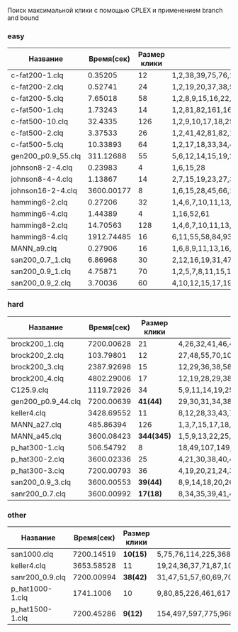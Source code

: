 Поиск максимальной клики с помощью CPLEX и применением branch and bound

### easy
| Название           | Время(сек) | Размер клики | Клика                                                                                                                                                                                                                                                                                                                                                                                                                                                                                      |
|--------------------|------------|--------------|--------------------------------------------------------------------------------------------------------------------------------------------------------------------------------------------------------------------------------------------------------------------------------------------------------------------------------------------------------------------------------------------------------------------------------------------------------------------------------------------|
| c-fat200-1.clq     | 0.35205    | 12           | 1,2,38,39,75,76,112,113,149,150,186,187                                                                                                                                                                                                                                                                                                                                                                                                                                                    |
| c-fat200-2.clq     | 0.52741    | 24           | 1,2,19,20,37,38,55,56,73,74,91,92,109,110,127,128,145,146,163,164,181,182,199,200                                                                                                                                                                                                                                                                                                                                                                                                          |
| c-fat200-5.clq     | 7.65018    | 58           | 1,2,8,9,15,16,22,23,29,30,36,37,43,44,50,51,57,58,64,65,71,72,78,79,85,86,92,93,99,100,106,107,113,114,120,121,127,128,134,135,141,142,148,149,155,156,162,163,169,170,176,177,183,184,190,191,197,198                                                                                                                                                                                                                                                                                     |
| c-fat500-1.clq     | 1.73243    | 14           | 1,2,81,82,161,162,241,242,321,322,401,402,481,482                                                                                                                                                                                                                                                                                                                                                                                                                                          |
| c-fat500-10.clq    | 32.4335    | 126          | 1,2,9,10,17,18,25,26,33,34,41,42,49,50,57,58,65,66,73,74,81,82,89,90,97,98,105,106,113,114,121,122,129,130,137,138,145,146,153,154,161,162,169,170,177,178,185,186,193,194,201,202,209,210,217,218,225,226,233,234,241,242,249,250,257,258,265,266,273,274,281,282,289,290,297,298,305,306,313,314,321,322,329,330,337,338,345,346,353,354,361,362,369,370,377,378,385,386,393,394,401,402,409,410,417,418,425,426,433,434,441,442,449,450,457,458,465,466,473,474,481,482,489,490,497,498 |
| c-fat500-2.clq     | 3.37533    | 26           | 1,2,41,42,81,82,121,122,161,162,201,202,241,242,281,282,321,322,361,362,401,402,441,442,481,482                                                                                                                                                                                                                                                                                                                                                                                            |
| c-fat500-5.clq     | 10.33893   | 64           | 1,2,17,18,33,34,49,50,65,66,81,82,97,98,113,114,129,130,145,146,161,162,177,178,193,194,209,210,225,226,241,242,257,258,273,274,289,290,305,306,321,322,337,338,353,354,369,370,385,386,401,402,417,418,433,434,449,450,465,466,481,482,497,498                                                                                                                                                                                                                                            |
| gen200_p0.9_55.clq | 311.12688  | 55           | 5,6,12,14,15,19,21,25,26,27,30,33,35,36,41,62,64,67,69,73,76,77,78,79,81,82,86,88,89,91,93,96,107,111,113,116,117,123,129,137,143,144,146,147,159,163,164,175,177,182,187,192,197,198,199                                                                                                                                                                                                                                                                                                  |
| johnson8-2-4.clq   | 0.23983    | 4            | 1,6,15,28                                                                                                                                                                                                                                                                                                                                                                                                                                                                                  |
| johnson8-4-4.clq   | 1.13867    | 14           | 2,7,15,19,23,27,33,38,44,48,52,56,64,69                                                                                                                                                                                                                                                                                                                                                                                                                                                    |
| johnson16-2-4.clq  | 3600.00177 | 8            | 1,6,15,28,45,66,104,119                                                                                                                                                                                                                                                                                                                                                                                                                                                                    |
| hamming6-2.clq     | 0.27206    | 32           | 1,4,6,7,10,11,13,16,18,19,21,24,25,28,30,31,34,35,37,40,41,44,46,47,49,52,54,55,58,59,61,64                                                                                                                                                                                                                                                                                                                                                                                                |
| hamming6-4.clq     | 1.44389    | 4            | 1,16,52,61                                                                                                                                                                                                                                                                                                                                                                                                                                                                                 |
| hamming8-2.clq     | 14.70563   | 128          | 1,4,6,7,10,11,13,16,18,19,21,24,25,28,30,31,34,35,37,40,41,44,46,47,49,52,54,55,58,59,61,64,66,67,69,72,73,76,78,79,81,84,86,87,90,91,93,96,97,100,102,103,106,107,109,112,114,115,117,120,121,124,126,127,130,131,133,136,137,140,142,143,145,148,150,151,154,155,157,160,161,164,166,167,170,171,173,176,178,179,181,184,185,188,190,191,193,196,198,199,202,203,205,208,210,211,213,216,217,220,222,223,226,227,229,232,233,236,238,239,241,244,246,247,250,251,253,256                 |
| hamming8-4.clq     | 1912.74485 | 16           | 6,11,55,58,84,93,97,112,145,160,164,173,199,202,246,251                                                                                                                                                                                                                                                                                                                                                                                                                                    |
| MANN_a9.clq        | 0.27906    | 16           | 1,6,8,9,11,13,16,20,23,27,28,31,34,37,40,43                                                                                                                                                                                                                                                                                                                                                                                                                                                |
| san200_0.7_1.clq   | 6.86968    | 30           | 2,12,16,19,31,47,49,57,72,81,98,101,111,123,131,136,138,141,142,150,152,157,160,161,163,171,172,175,176,196                                                                                                                                                                                                                                                                                                                                                                                |
| san200_0.9_1.clq   | 4.75871    | 70           | 1,2,5,7,8,11,15,16,21,22,23,24,26,27,32,33,38,39,40,43,48,53,54,56,60,61,62,68,69,71,77,80,92,93,94,104,108,109,110,119,120,121,125,136,142,146,147,151,155,158,159,160,162,163,164,165,167,170,171,172,173,176,183,186,187,189,193,195,198,200                                                                                                                                                                                                                                            |
| san200_0.9_2.clq   | 3.70036    | 60           | 4,10,12,15,17,19,23,24,26,30,33,37,38,46,51,52,56,57,58,59,73,74,75,76,79,83,86,88,92,94,98,99,105,112,114,129,131,133,135,136,138,141,144,149,159,160,161,163,165,167,168,169,170,174,177,179,182,186,195,196                                                                                                                                                                                                                                                                             |

### hard
| Название           | Время(сек) | Размер клики | Клика                                                                                                                                                                                                                                                                                                                                                                                                                                                                                                                                                                                                                                                                                                                                                                                                                                                                                                                                                                                                                                                                                                                                                                                                                                                                                                                                                                                                    |
|--------------------|------------|--------------|----------------------------------------------------------------------------------------------------------------------------------------------------------------------------------------------------------------------------------------------------------------------------------------------------------------------------------------------------------------------------------------------------------------------------------------------------------------------------------------------------------------------------------------------------------------------------------------------------------------------------------------------------------------------------------------------------------------------------------------------------------------------------------------------------------------------------------------------------------------------------------------------------------------------------------------------------------------------------------------------------------------------------------------------------------------------------------------------------------------------------------------------------------------------------------------------------------------------------------------------------------------------------------------------------------------------------------------------------------------------------------------------------------|
| brock200_1.clq     | 7200.00628 | 21           | 4,26,32,41,46,48,83,100,103,104,107,120,122,132,137,138,144,175,180,191,199                                                                                                                                                                                                                                                                                                                                                                                                                                                                                                                                                                                                                                                                                                                                                                                                                                                                                                                                                                                                                                                                                                                                                                                                                                                                                                                              |
| brock200_2.clq     | 103.79801  | 12           | 27,48,55,70,105,120,121,135,145,149,158,183                                                                                                                                                                                                                                                                                                                                                                                                                                                                                                                                                                                                                                                                                                                                                                                                                                                                                                                                                                                                                                                                                                                                                                                                                                                                                                                                                              |
| brock200_3.clq     | 2387.92698 | 15           | 12,29,36,38,58,84,97,98,104,118,130,144,158,173,178                                                                                                                                                                                                                                                                                                                                                                                                                                                                                                                                                                                                                                                                                                                                                                                                                                                                                                                                                                                                                                                                                                                                                                                                                                                                                                                                                      |
| brock200_4.clq     | 4802.29006 | 17           | 12,19,28,29,38,54,65,71,79,93,117,127,139,161,165,186,192                                                                                                                                                                                                                                                                                                                                                                                                                                                                                                                                                                                                                                                                                                                                                                                                                                                                                                                                                                                                                                                                                                                                                                                                                                                                                                                                                |
| C125.9.clq         | 1119.72926 | 34           | 5,9,11,14,19,25,29,31,34,40,44,45,49,50,52,54,55,66,67,68,70,77,80,96,98,99,103,104,110,114,117,121,122,125                                                                                                                                                                                                                                                                                                                                                                                                                                                                                                                                                                                                                                                                                                                                                                                                                                                                                                                                                                                                                                                                                                                                                                                                                                                                                              |
| gen200_p0.9_44.clq | 7200.00639 | **41(44)**   | 29,30,31,34,38,40,46,58,65,67,72,74,81,82,84,93,97,98,99,100,102,107,108,117,119,120,127,132,138,141,149,150,151,156,170,173,180,186,190,193,197                                                                                                                                                                                                                                                                                                                                                                                                                                                                                                                                                                                                                                                                                                                                                                                                                                                                                                                                                                                                                                                                                                                                                                                                                                                         |
| keller4.clq        | 3428.69552 | 11           | 8,12,28,33,43,75,84,111,117,125,149                                                                                                                                                                                                                                                                                                                                                                                                                                                                                                                                                                                                                                                                                                                                                                                                                                                                                                                                                                                                                                                                                                                                                                                                                                                                                                                                                                      |
| MANN_a27.clq       | 485.86394  | 126          | 1,3,7,15,17,18,19,21,25,29,33,35,38,42,44,47,51,53,56,59,63,65,68,70,74,76,80,82,85,89,91,94,97,101,103,108,111,114,115,118,123,125,128,130,135,137,140,144,146,150,151,154,158,161,164,166,171,173,175,180,183,186,187,190,195,197,200,202,207,208,211,216,219,222,223,227,231,233,236,238,243,245,247,250,253,256,261,264,265,268,271,274,277,281,283,288,289,292,296,299,302,305,308,311,314,317,319,322,326,328,332,336,337,341,344,348,349,353,356,359,361,365,367,371,373,376                                                                                                                                                                                                                                                                                                                                                                                                                                                                                                                                                                                                                                                                                                                                                                                                                                                                                                                      |
| MANN_a45.clq       | 3600.08423 | **344(345)** | 1,5,9,13,22,25,27,30,31,32,37,38,41,44,46,49,54,56,59,61,66,67,70,74,78,81,82,87,88,93,96,97,100,103,108,111,114,116,119,123,124,128,130,134,137,139,142,147,150,153,155,157,162,164,166,169,174,177,179,181,184,189,192,194,198,199,203,205,209,213,215,217,220,225,226,231,234,235,240,242,244,247,251,253,257,259,263,267,270,273,275,278,280,284,287,291,294,295,300,302,304,309,311,315,317,321,324,327,330,332,336,337,341,343,347,351,354,356,358,362,364,368,372,374,376,380,382,385,389,391,396,399,400,404,406,410,412,415,419,422,424,429,432,435,438,439,442,447,449,452,454,457,460,465,466,469,473,476,478,481,486,488,490,495,496,501,504,505,508,513,514,519,520,523,527,529,532,535,539,543,544,547,550,554,558,559,562,566,570,571,575,578,582,584,587,590,592,596,599,602,604,609,611,613,616,620,624,626,629,632,634,638,641,644,646,650,653,656,659,662,665,668,671,673,678,681,683,686,688,692,694,698,702,703,707,711,714,716,718,721,726,728,730,735,737,739,742,745,750,751,754,757,762,764,766,769,774,776,780,782,785,788,791,795,797,800,803,806,809,812,815,818,820,823,826,830,834,836,840,841,845,848,850,854,857,860,863,867,869,871,874,878,882,884,887,890,893,896,899,902,904,908,911,914,916,921,924,925,928,931,935,938,940,943,946,949,952,955,960,961,965,967,972,975,977,979,983,986,990,992,994,997,1002,1004,1007,1009,1013,1017,1020,1021,1026,1029,1031,1035 |
| p_hat300-1.clq     | 506.54792  | 8            | 18,49,107,149,171,197,225,255                                                                                                                                                                                                                                                                                                                                                                                                                                                                                                                                                                                                                                                                                                                                                                                                                                                                                                                                                                                                                                                                                                                                                                                                                                                                                                                                                                            |
| p_hat300-2.clq     | 3600.02336 | 25           | 4,21,30,38,40,44,48,49,56,75,76,139,149,153,159,174,190,199,205,252,255,259,273,290,296                                                                                                                                                                                                                                                                                                                                                                                                                                                                                                                                                                                                                                                                                                                                                                                                                                                                                                                                                                                                                                                                                                                                                                                                                                                                                                                  |
| p_hat300-3.clq     | 7200.00793 | 36           | 4,19,20,21,24,33,40,49,56,75,76,89,98,139,149,160,166,174,176,190,199,205,219,221,226,235,239,245,247,252,255,273,290,297,298,299                                                                                                                                                                                                                                                                                                                                                                                                                                                                                                                                                                                                                                                                                                                                                                                                                                                                                                                                                                                                                                                                                                                                                                                                                                                                        |
| san200_0.9_3.clq   | 3600.00553 | **39(44)**   | 8,9,14,18,20,26,27,34,37,40,44,47,50,57,60,74,80,87,89,100,101,111,113,117,119,120,126,131,132,142,143,147,148,159,177,188,189,195,197                                                                                                                                                                                                                                                                                                                                                                                                                                                                                                                                                                                                                                                                                                                                                                                                                                                                                                                                                                                                                                                                                                                                                                                                                                                                   |
| sanr200_0.7.clq    | 3600.00992 | **17(18)**   | 8,34,35,39,41,42,55,96,105,107,110,124,158,162,176,184,187                                                                                                                                                                                                                                                                                                                                                                                                                                                                                                                                                                                                                                                                                                                                                                                                                                                                                                                                                                                                                                                                                                                                                                                                                                                                                                                                               |

### other
| Название        | Время(сек) | Размер клики | Клика                                                                                                                                  |
|-----------------|------------|--------------|----------------------------------------------------------------------------------------------------------------------------------------|
| san1000.clq     | 7200.14519 | **10(15)**   | 5,75,76,114,225,368,469,496,716,759                                                                                                    |
| keller4.clq     | 3653.58528 | 11           | 19,24,36,37,71,87,109,111,135,138,163                                                                                                  |
| sanr200_0.9.clq | 7200.00994 | **38(42)**   | 31,47,51,57,60,69,70,72,74,75,78,80,81,85,86,93,94,101,102,118,123,130,135,136,140,143,144,150,153,158,160,164,171,174,175,189,197,198 |
| p_hat1000-1.clq | 1741.1006  | 10           | 9,80,85,226,461,617,623,640,731,785                                                                                                    |
| p_hat1500-1.clq | 7200.45286 | **9(12)**    | 154,497,597,775,968,1212,1292,1399,1475"                                                                                               |